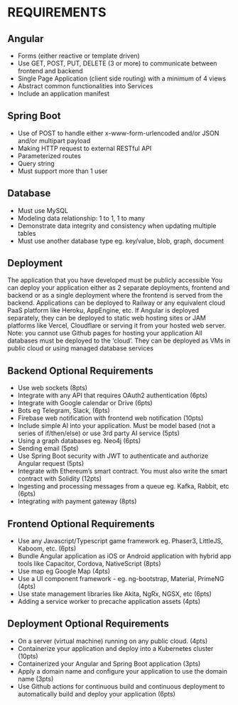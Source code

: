 # REQUIREMENTS

## Angular

- Forms (either reactive or template driven)
- Use GET, POST, PUT, DELETE (3 or more) to communicate between frontend and backend
- Single Page Application (client side routing) with a minimum of 4 views
- Abstract common functionalities into Services
- Include an application manifest

## Spring Boot

- Use of POST to handle either x-www-form-urlencoded and/or JSON and/or multipart payload
- Making HTTP request to external RESTful API
- Parameterized routes
- Query string
- Must support more than 1 user

## Database

- Must use MySQL
- Modeling data relationship: 1 to 1, 1 to many
- Demonstrate data integrity and consistency when updating multiple tables
- Must use another database type eg. key/value, blob, graph, document

## Deployment

The application that you have developed must be publicly accessible You can deploy your application either as 2 separate deployments, frontend and backend or as a single deployment where the frontend is served from the backend. Applications can be deployed to Railway or any equivalent cloud PaaS platform like Heroku, AppEngine, etc. If Angular is deployed separately, they can be deployed to static web hosting sites or JAM platforms like Vercel, Cloudflare or serving it from your hosted web server. Note: you cannot use Github pages for hosting your application All databases must be deployed to the ‘cloud’. They can be deployed as VMs in public cloud or using managed database services

## Backend Optional Requirements

- Use web sockets (8pts)
- Integrate with any API that requires OAuth2 authentication (6pts)
- Integrate with Google calendar or Drive (6pts)
- Bots eg Telegram, Slack, (6pts)
- Firebase web notification with frontend web notification (10pts)
- Include simple AI into your application. Must be model based (not a series of if/then/else) or use 3rd party AI service (5pts)
- Using a graph databases eg. Neo4j (6pts)
- Sending email (5pts)
- Use Spring Boot security with JWT to authenticate and authorize Angular request (5pts)
- Integrate with Ethereum’s smart contract. You must also write the smart contract with Solidity (12pts)
- Ingesting and processing messages from a queue eg. Kafka, Rabbit, etc (6pts)
- Integrating with payment gateway (8pts)

## Frontend Optional Requirements

- Use any Javascript/Typescript game framework eg. Phaser3, LittleJS, Kaboom, etc. (6pts)
- Bundle Angular application as iOS or Android application with hybrid app tools like Capacitor, Cordova, NativeScript (8pts)
- Use map eg Google Map (4pts)
- Use a UI component framework - eg. ng-bootstrap, Material, PrimeNG (4pts)
- Use state management libraries like Akita, NgRx, NGSX, etc (6pts)
- Adding a service worker to precache application assets (4pts)

## Deployment Optional Requirements

- On a server (virtual machine) running on any public cloud. (4pts)
- Containerize your application and deploy into a Kubernetes cluster (10pts)
- Containerized your Angular and Spring Boot application (3pts)
- Apply a domain name and configure your application to use the domain name (3pts)
- Use Github actions for continuous build and continuous deployment to automatically build and deploy your application (6pts)

